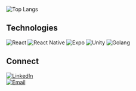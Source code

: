 ![Top Langs](https://github-readme-stats.vercel.app/api/top-langs/?username=coffeedevsolutions&layout=donut&theme=gruvbox)

## Technologies
![React](https://img.shields.io/badge/-React-black?style=flat-square&logo=react) ![React Native](https://img.shields.io/badge/-React%20Native-black?style=flat-square&logo=react)
![Expo](https://img.shields.io/badge/-Expo-black?style=flat-square&logo=expo) ![Unity](https://img.shields.io/badge/-Unity-black?style=flat-square&logo=unity) ![Golang](https://img.shields.io/badge/-Golang-blue?style=flat-square&logo=go)

## Connect
[![LinkedIn](https://img.shields.io/badge/LinkedIn-Connect-blue?style=for-the-badge&logo=linkedin)](https://linkedin.com/in/blake-coffee)  
[![Email](https://img.shields.io/badge/Email-Contact-red?style=for-the-badge)](mailto:blake.coffee8@gmail.com)
